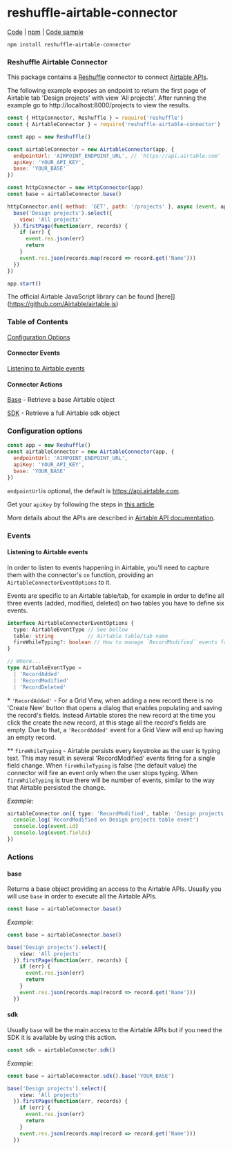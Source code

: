 # reshuffle-airtable-connector

[Code](https://github.com/reshufflehq/reshuffle-airtable-connector) |
[npm](https://www.npmjs.com/package/reshuffle-airtable-connector) |
[Code sample](https://github.com/reshufflehq/reshuffle/tree/master/examples/airtable)

`npm install reshuffle-airtable-connector`

### Reshuffle Airtable Connector

This package contains a [Reshuffle](https://github.com/reshufflehq/reshuffle)
connector to connect [Airtable APIs](https://airtable.com/api).

The following example exposes an endpoint to return the first page of Airtable tab 'Design projects' with view 'All projects'. After running the example go to http://localhost:8000/projects to view the results.

```js
const { HttpConnector, Reshuffle } = require('reshuffle')
const { AirtableConnector } = require('reshuffle-airtable-connector')

const app = new Reshuffle()

const airtableConnector = new AirtableConnector(app, {
  endpointUrl: 'AIRPOINT_ENDPOINT_URL', // 'https://api.airtable.com'
  apiKey: 'YOUR_API_KEY',
  base: 'YOUR_BASE'
})

const httpConnector = new HttpConnector(app)
const base = airtableConnector.base()

httpConnector.on({ method: 'GET', path: '/projects' }, async (event, app) => {
  base('Design projects').select({
    view: 'All projects'
  }).firstPage(function(err, records) {
    if (err) {
      event.res.json(err)
      return
    }
    event.res.json(records.map(record => record.get('Name')))
  })
})

app.start()
```

The official Airtable JavaScript library can be found [here]](https://github.com/Airtable/airtable.js)


### Table of Contents

[Configuration Options](#configuration)

#### Connector Events

[Listening to Airtable events](#listen)

#### Connector Actions

[Base](#base) - Retrieve a base Airtable object

[SDK](#sdk) - Retrieve a full Airtable sdk object


### <a name="configuration"></a> Configuration options

```js
const app = new Reshuffle()
const airtableConnector = new AirtableConnector(app, {
  endpointUrl: 'AIRPOINT_ENDPOINT_URL',
  apiKey: 'YOUR_API_KEY',
  base: 'YOUR_BASE'
})
```

`endpointUrl`is optional, the default is https://api.airtable.com.

Get your `apiKey` by following the steps in [this article](https://support.airtable.com/hc/en-us/articles/219046777-How-do-I-get-my-API-key-).

More details about the APIs are described in [Airtable API documentation](https://support.airtable.com/hc/en-us/articles/203313985-Public-REST-API).


### <a name="events"></a> Events

#### <a name="listen"></a> Listening to Airtable events


In order to listen to events happening in Airtable, you'll need to capture them with the connector's `on`
function, providing an `AirtableConnectorEventOptions` to it.

Events are specific to an Airtable table/tab, for example 
in order to define all three events (added, modified, deleted) on two tables you have to define six events.

```typescript
interface AirtableConnectorEventOptions {
  type: AirtableEventType // See bellow 
  table: string           // Airtable table/tab name
  fireWhileTyping?: boolean // How to manage `RecordModified` events for text fields, check the explanation below. The default value is false.
}

// Where...
type AirtableEventType =
  | 'RecordAdded'
  | 'RecordModified'
  | 'RecordDeleted'
```

\* `'RecordAdded'` - For a Grid View, when adding a new record there is no 'Create New' button that opens a dialog that enables populating and saving the record's fields. Instead Airtable stores the new record at the time you click the create the new record, at this stage all the record's fields are empty.
Due to that, a `'RecordAdded'` event for a Grid View will end up having an empty record.  

** `fireWhileTyping` -  Airtable persists every keystroke as the user is typing text. This may result in several 'RecordModified' events firing for a single field change.
When `fireWhileTyping` is false (the default value) the connector will fire an event only when the user stops typing.
When `fireWhileTyping` is true there will be number of events, similar to the way that Airtable persisted the change.


_Example:_

```typescript
airtableConnector.on({ type: 'RecordModified', table: 'Design projects' }, async (event, app) => {
  console.log('RecordModified on Design projects table event')
  console.log(event.id)
  console.log(event.fields)
})
```


### <a name="actions"></a> Actions


#### <a name="base"></a> base

Returns a base object providing an access to the Airtable APIs.
Usually you will use `base` in order to execute all the Airtable APIs.

```typescript
const base = airtableConnector.base()
```

_Example:_

```typescript
const base = airtableConnector.base()

base('Design projects').select({
    view: 'All projects'
  }).firstPage(function(err, records) {
    if (err) {
      event.res.json(err)
      return
    }
    event.res.json(records.map(record => record.get('Name')))
  })
```


#### <a name="sdk"></a> sdk

Usually `base` will be the main access to the Airtable APIs but if you need the SDK it is available by using this action.

```typescript
const sdk = airtableConnector.sdk()
```

_Example:_

```typescript
const base = airtableConnector.sdk().base('YOUR_BASE')

base('Design projects').select({
    view: 'All projects'
  }).firstPage(function(err, records) {
    if (err) {
      event.res.json(err)
      return
    }
    event.res.json(records.map(record => record.get('Name')))
  })

```
